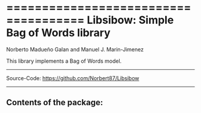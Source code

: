 =====================================
Libsibow: Simple Bag of Words library
=====================================
Norberto Madueño Galan and Manuel J. Marin-Jimenez

This library implements a Bag of Words model.

--------------------------------------------------------------------------------

   Source-Code:   https://github.com/Norbert87/Libsibow

--------------------------------------------------------------------------------
Contents of the package:
--------------------------------------------------------------------------------
